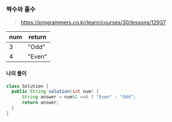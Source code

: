 ### 짝수와 홀수



> https://programmers.co.kr/learn/courses/30/lessons/12937



| num  | return |
| ---- | ------ |
| 3    | "Odd"  |
| 4    | "Even" |



#### 나의 풀이

```java
class Solution {
  public String solution(int num) {
      String answer = num%2 ==0 ? "Even" : "Odd";
      return answer;
  }
}
```

